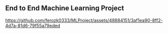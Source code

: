 ## End to End Machine Learning Project


https://github.com/ferozk0333/MLProject/assets/48884151/3af1ea90-8ff2-4d7a-81d6-79f55a79eded

